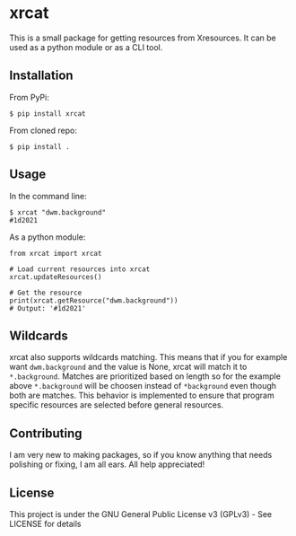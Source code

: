 # xrcat

This is a small package for getting resources from Xresources. It can be used as a python module or as a CLI tool.

## Installation

From PyPi:

```
$ pip install xrcat
```

From cloned repo:

```
$ pip install .
```

## Usage

In the command line:

```
$ xrcat "dwm.background"
#1d2021
```

As a python module:

```
from xrcat import xrcat

# Load current resources into xrcat
xrcat.updateResources()

# Get the resource
print(xrcat.getResource("dwm.background"))
# Output: '#1d2021'
```

## Wildcards

xrcat also supports wildcards matching. This means that if you for example want `dwm.background` and the value is None, xrcat will match it to `*.background`. Matches are prioritized based on length so for the example above `*.background` will be choosen instead of `*background` even though both are matches. This behavior is implemented to ensure that program specific resources are selected before general resources.

## Contributing

I am very new to making packages, so if you know anything that needs polishing or fixing, I am all ears. All help appreciated!

## License

This project is under the GNU General Public License v3 (GPLv3) - See LICENSE for details
